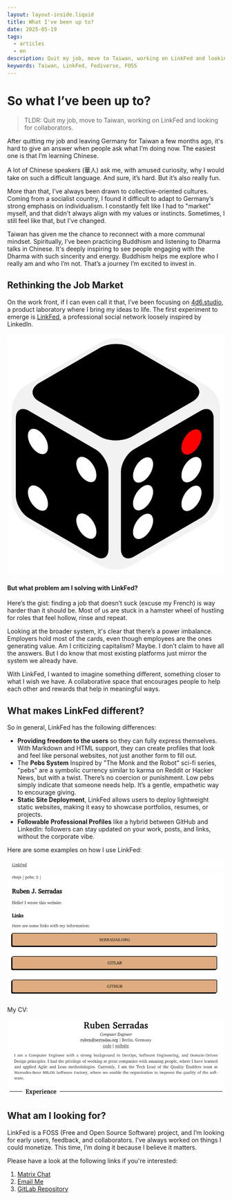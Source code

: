 ```yaml
---
layout: layout-inside.liquid
title: What I've been up to?
date: 2025-05-19
tags: 
  - articles
  - en
description: Quit my job, move to Taiwan, working on LinkFed and looking for collaborators.
keywords: Taiwan, LinkFed, Fediverse, FOSS
---
```




# So what I’ve been up to?

> TLDR: Quit my job, move to Taiwan, working on LinkFed and looking for collaborators.

After quitting my job and leaving Germany for Taiwan a few months ago, it's hard to give an answer when people ask what I’m doing now. The easiest one is that I’m learning Chinese.

A lot of Chinese speakers (華人) ask me, with amused curiosity, why I would take on such a difficult language. And sure, it’s hard. But it’s also really fun. 

More than that, I’ve always been drawn to collective-oriented cultures. Coming from a socialist country, I found it difficult to adapt to Germany’s strong emphasis on individualism. I constantly felt like I had to "market" myself, and that didn't always align with my values or instincts. Sometimes, I still feel like that, but I've changed.
	
Taiwan has given me the chance to reconnect with a more communal mindset. Spiritually, I’ve been practicing Buddhism and listening to Dharma talks in Chinese. It's deeply inspiring to see people engaging with the Dharma with such sincerity and energy. Buddhism helps me explore who I really am and who I’m not. That’s a journey I’m excited to invest in.

## Rethinking the Job Market

On the work front, if I can even call it that, I’ve been focusing on [4d6.studio](https://4d6.studio), a product laboratory where I bring my ideas to life. The first experiment to emerge is [LinkFed](https://linkfed.4d6.studio), a professional social network loosely inspired by LinkedIn.

![4d6.studio first version website](/img/whats-up/dadoplain.svg "4d6 Website")

#### But what problem am I solving with LinkFed?

Here’s the gist: finding a job that doesn’t suck (excuse my French) is way harder than it should be. Most of us are stuck in a hamster wheel of hustling for roles that feel hollow, rinse and repeat.

Looking at the broader system, it's clear that there’s a power imbalance. Employers hold most of the cards, even though employees are the ones generating value. Am I criticizing capitalism? Maybe. I don’t claim to have all the answers. But I do know that most existing platforms just mirror the system we already have.

With LinkFed, I wanted to imagine something different, something closer to what I wish we have. A collaborative space that encourages people to help each other and rewards that help in meaningful ways.



## What makes LinkFed different?

So in general, LinkFed has the following differences:


- **Providing freedom to the users** so they can fully express themselves. With Markdown and HTML support, they can create profiles that look and feel like personal websites, not just another form to fill out.
- The **Pebs System** Inspired by "The Monk and the Robot" sci-fi series, "pebs" are a symbolic currency similar to karma on Reddit or Hacker News, but with a twist. There’s no coercion or punishment. Low pebs simply indicate that someone needs help. It’s a gentle, empathetic way to encourage giving.
- **Static Site Deployment**, LinkFed allows users to deploy lightweight static websites, making it easy to showcase portfolios, resumes, or projects.
- **Followable Professional Profiles** like a hybrid between GitHub and LinkedIn: followers can stay updated on your work, posts, and links, without the corporate vibe.

Here are some examples on how I use LinkFed:

![Ruben Serradas profile in LinkFed](/img/whats-up/profile.png "rbnjs profile")

My CV:

![Ruben Serradas Resume](/img/whats-up/cv.png "rbnjs cv")

##  What am I looking for?

LinkFed is a FOSS (Free and Open Source Software) project, and I’m looking for early users, feedback, and collaborators. I’ve always worked on things I could monetize. This time, I’m doing it because I believe it matters. 

Please have a look at the following links if you're interested:
1. [Matrix Chat](https://matrix.to/#/#4d6.studio:matrix.org)
2. [Email Me](mailto:ruben@4d6.studio)
3. [GitLab Repository](https://gitlab.com/4d6/4d6)

